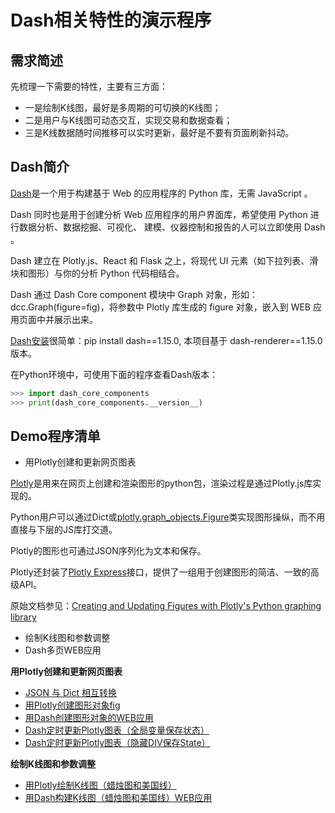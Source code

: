 # Dash相关特性的演示程序

**需求简述**
---
先梳理一下需要的特性，主要有三方面：
* 一是绘制K线图，最好是多周期的可切换的K线图；
* 二是用户与K线图可动态交互，实现交易和数据查看；
* 三是K线数据随时间推移可以实时更新，最好是不要有页面刷新抖动。


**Dash简介**
---
[Dash](https://dash.plotly.com/)是一个用于构建基于 Web 的应用程序的 Python 库，无需 JavaScript 。

Dash 同时也是用于创建分析 Web 应用程序的用户界面库，希望使用 Python 进行数据分析、数据挖掘、可视化、
建模、仪器控制和报告的人可以立即使用 Dash 。

Dash 建立在 Plotly.js、React 和 Flask 之上，将现代 UI 元素（如下拉列表、滑块和图形）与你的分析 Python 代码相结合。

Dash 通过 Dash Core component 模块中 Graph 对象，形如：dcc.Graph(figure=fig)，将参数中 Plotly 库生成的 figure 对象，嵌入到 WEB 应用页面中并展示出来。

[Dash安装](https://dash.plotly.com/installation)很简单：pip install dash==1.15.0, 本项目基于 dash-renderer==1.15.0 版本。

在Python环境中，可使用下面的程序查看Dash版本：
```python
>>> import dash_core_components
>>> print(dash_core_components.__version__)
```


**Demo程序清单**
---
+ 用Plotly创建和更新网页图表

[Plotly](https://dash.plotly.com/dash-core-components/graph)是用来在网页上创建和渲染图形的python包，渲染过程是通过Plotly.js库实现的。

Python用户可以通过Dict或[plotly.graph_objects.Figure](https://plotly.com/python-api-reference/plotly.graph_objects.html)类实现图形操纵，而不用直接与下层的JS库打交道。

Plotly的图形也可通过JSON序列化为文本和保存。

Plotly还封装了[Plotly Express](https://plotly.com/python/plotly-express/)接口，提供了一组用于创建图形的简洁、一致的高级API。

原始文档参见：[Creating and Updating Figures with Plotly's Python graphing library](https://plotly.com/python/creating-and-updating-figures/)
+ 绘制K线图和参数调整
+ Dash多页WEB应用


**用Plotly创建和更新网页图表**
+ [JSON 与 Dict 相互转换](https://github.com/htsong/KLineStreaming/blob/master/RelatedFeaturesOfDash/transform_json_dict.py)
+ [用Plotly创建图形对象fig](https://github.com/htsong/KLineStreaming/blob/master/RelatedFeaturesOfDash/figure_create_with_plotly.py)
+ [用Dash创建图形对象的WEB应用](https://github.com/htsong/KLineStreaming/blob/master/RelatedFeaturesOfDash/figure_create_with_dash.py)
+ [Dash定时更新Plotly图表（全局变量保存状态）](https://github.com/htsong/KLineStreaming/blob/master/RelatedFeaturesOfDash/streaming_with_dash.py)
+ [Dash定时更新Plotly图表（隐藏DIV保存State）](https://github.com/htsong/KLineStreaming/blob/master/RelatedFeaturesOfDash/streaming_with_dash_state.py)


**绘制K线图和参数调整**
+ [用Plotly绘制K线图（蜡烛图和美国线）](https://github.com/htsong/KLineStreaming/blob/master/RelatedFeaturesOfDash/kline_with_plotly.py)
+ [用Dash构建K线图（蜡烛图和美国线）WEB应用](https://github.com/htsong/KLineStreaming/blob/master/RelatedFeaturesOfDash/kline_with_dash.py)
